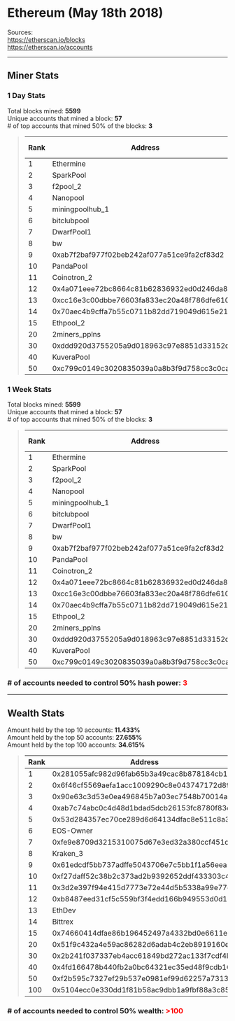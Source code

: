# Ethereum (May 18th 2018)
Sources:<br/>
https://etherscan.io/blocks<br/>
https://etherscan.io/accounts<br/>

---
## Miner Stats
### 1 Day Stats
Total blocks mined: **5599**<br/>
Unique accounts that mined a block: **57**<br/>
\# of top accounts that mined 50% of the blocks: **3**<br/>
> |Rank|Address|Blocks mined|
> |---|---|---|
> |1|Ethermine|1542|
> |2|SparkPool|878|
> |3|f2pool_2|863|
> |4|Nanopool|742|
> |5|miningpoolhub_1|592|
> |6|bitclubpool|150|
> |7|DwarfPool1|149|
> |8|bw|135|
> |9|0xab7f2baf977f02beb242af077a51ce9fa2cf83d2|47|
> |10|PandaPool|46|
> |11|Coinotron_2|43|
> |12|0x4a071eee72bc8664c81b62836932ed0d246da82b|40|
> |13|0xcc16e3c00dbbe76603fa833ec20a48f786dfe610|35|
> |14|0x70aec4b9cffa7b55c0711b82dd719049d615e21d|32|
> |15|Ethpool_2|31|
> |20|2miners_pplns|12|
> |30|0xddd920d3755205a9d018963c97e8851d33152dd5|7|
> |40|KuveraPool|4|
> |50|0xc799c0149c3020835039a0a8b3f9d758cc3c0cae|1|

### 1 Week Stats
Total blocks mined: **5599**<br/>
Unique accounts that mined a block: **57**<br/>
\# of top accounts that mined 50% of the blocks: **3**<br/>
> |Rank|Address|Blocks mined|
> |---|---|---|
> |1|Ethermine|1542|
> |2|SparkPool|878|
> |3|f2pool_2|863|
> |4|Nanopool|742|
> |5|miningpoolhub_1|592|
> |6|bitclubpool|150|
> |7|DwarfPool1|149|
> |8|bw|135|
> |9|0xab7f2baf977f02beb242af077a51ce9fa2cf83d2|47|
> |10|PandaPool|46|
> |11|Coinotron_2|43|
> |12|0x4a071eee72bc8664c81b62836932ed0d246da82b|40|
> |13|0xcc16e3c00dbbe76603fa833ec20a48f786dfe610|35|
> |14|0x70aec4b9cffa7b55c0711b82dd719049d615e21d|32|
> |15|Ethpool_2|31|
> |20|2miners_pplns|12|
> |30|0xddd920d3755205a9d018963c97e8851d33152dd5|7|
> |40|KuveraPool|4|
> |50|0xc799c0149c3020835039a0a8b3f9d758cc3c0cae|1|

### **\# of accounts needed to control 50% hash power: <span style="color:red">3</span>**

---
## Wealth Stats
Amount held by the top 10 accounts: **11.433%**<br/>
Amount held by the top 50 accounts: **27.655%**<br/>
Amount held by the top 100 accounts: **34.615%**<br/>
> |Rank|Address|Amount(%)|
> |---|---|---|
> |1|0x281055afc982d96fab65b3a49cac8b878184cb16|1.54594394|
> |2|0x6f46cf5569aefa1acc1009290c8e043747172d89|1.51744811|
> |3|0x90e63c3d53e0ea496845b7a03ec7548b70014a91|1.51518189|
> |4|0xab7c74abc0c4d48d1bdad5dcb26153fc8780f83e|1.40684442|
> |5|0x53d284357ec70ce289d6d64134dfac8e511c8a3d|1.38549463|
> |6|EOS-Owner|0.93877955|
> |7|0xfe9e8709d3215310075d67e3ed32a380ccf451c8|0.92848174|
> |8|Kraken_3|0.80507602|
> |9|0x61edcdf5bb737adffe5043706e7c5bb1f1a56eea|0.71347109|
> |10|0xf27daff52c38b2c373ad2b9392652ddf433303c4|0.67607377|
> |11|0x3d2e397f94e415d7773e72e44d5b5338a99e77d9|0.67581223|
> |12|0xb8487eed31cf5c559bf3f4edd166b949553d0d11|0.67422148|
> |13|EthDev|0.67309079|
> |14|Bittrex|0.6422319|
> |15|0x74660414dfae86b196452497a4332bd0e6611e82|0.59288443|
> |20|0x51f9c432a4e59ac86282d6adab4c2eb8919160eb|0.5325911|
> |30|0x2b241f037337eb4acc61849bd272ac133f7cdf4b|0.37984802|
> |40|0x4fd166478b440fb2a0bc64321ec35ed48f9cdb16|0.2827554|
> |50|0xf2b595c7327ef29b537e0981ef99d62257a73136|0.21056631|
> |100|0x5104ecc0e330dd1f81b58ac9dbb1a9fbf88a3c85|0.10048889|

### **\# of accounts needed to control 50% wealth: <span style="color:red">>100</span>**
